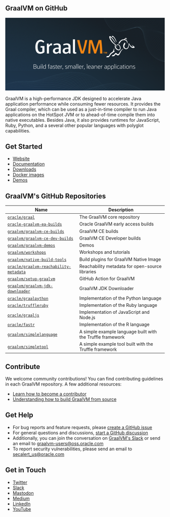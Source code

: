 ## GraalVM on GitHub

![GraalVM banner](https://raw.githubusercontent.com/graalvm/.github/alina-yur-patch-1/github-cover.png "GraalVM on GitHub")

GraalVM is a high-performance JDK designed to accelerate Java application performance while consuming fewer resources. 
It provides the Graal compiler, which can be used as a just-in-time compiler to run Java applications on the HotSpot JVM or to ahead-of-time compile them into native executables. Besides Java, it also provides runtimes for JavaScript, Ruby, Python,  and a several other popular languages with polyglot capabilities.

## Get Started

* [Website](https://www.graalvm.org/)
* [Documentation](https://www.graalvm.org/latest/docs/)
* [Downloads](https://www.graalvm.org/downloads/)
* [Docker images](https://github.com/orgs/graalvm/packages)
* [Demos](https://github.com/graalvm/graalvm-demos)


## GraalVM's GitHub Repositories

Name         | Description
------------ | -------------
[`oracle/graal`](https://github.com/oracle/graal) | The GraalVM core repository
[`oracle-graalvm-ea-builds`](https://github.com/graalvm/oracle-graalvm-ea-builds) | Oracle GraalVM early access builds
[`graalvm/graalvm-ce-builds`](https://github.com/graalvm/graalvm-ce-builds) | GraalVM CE builds
[`graalvm/graalvm-ce-dev-builds`](https://github.com/graalvm/graalvm-ce-dev-builds) | GraalVM CE Developer builds
[`graalvm/graalvm-demos`](https://github.com/graalvm/graalvm-demos) | Demos
[`graalvm/workshops`](https://github.com/graalvm/workshops) | Workshops and tutorials
[`graalvm/native-build-tools`](https://github.com/graalvm/native-build-tools) | Build plugins for GraalVM Native Image
[`oracle/graalvm-reachability-metadata`](https://github.com/oracle/graalvm-reachability-metadata) | Reachability metadata for open-source libraries
[`graalvm/setup-graalvm`](https://github.com/graalvm/setup-graalvm) | GitHub Action for GraalVM
[`graalvm/graalvm-jdk-downloader`](https://github.com/graalvm/graalvm-jdk-downloader) | GraalVM JDK Downloader
[`oracle/graalpython`](https://github.com/oracle/graalpython) | Implementation of the Python language
[`oracle/truffleruby`](https://github.com/oracle/truffleruby) | Implementation of the Ruby language
[`oracle/graaljs`](https://github.com/oracle/graaljs) | Implementation of JavaScript and Node.js
[`oracle/fastr`](https://github.com/oracle/fastr) | Implementation of the R language
[`graalvm/simplelanguage`](https://github.com/graalvm/simplelanguage) | A simple example language built with the Truffle framework
[`graalvm/simpletool`](https://github.com/graalvm/simpletool) | A simple example tool built with the Truffle framework

## Contribute

We welcome community contributions! You can find contributing guidelines in each GraalVM repository.
A few additional resources:
* [Learn how to become a contributor](https://www.graalvm.org/community/contributors/)
* [Understanding how to build GraalVM from source](https://www.youtube.com/watch?v=3Gh0cz3vjG8)

## Get Help

* For bug reports and feature requests, please [create a GitHub issue](https://github.com/oracle/graal/issues/new/choose)
* For general questions and discussions, [start a GitHub discussion](https://github.com/oracle/graal/discussions/new/choose)
* Additionally, you can join the conversation on [GraalVM's Slack](https://www.graalvm.org/slack-invitation/) or send an email to [graalvm-users@oss.oracle.com](mailto:graalvm-users@oss.oracle.com)
* To report security vulnerabilities, please send an email to [secalert_us@oracle.com](mailto:secalert_us@oracle.com) 

## Get in Touch

* [Twitter](https://twitter.com/graalvm)
* [Slack](https://www.graalvm.org/slack-invitation/)
* [Mastodon](https://mastodon.online/@graalvm)
* [Medium](https://medium.com/graalvm)
* [LinkedIn](https://www.linkedin.com/company/graalvm/)
* [YouTube](https://www.youtube.com/GraalVM)

